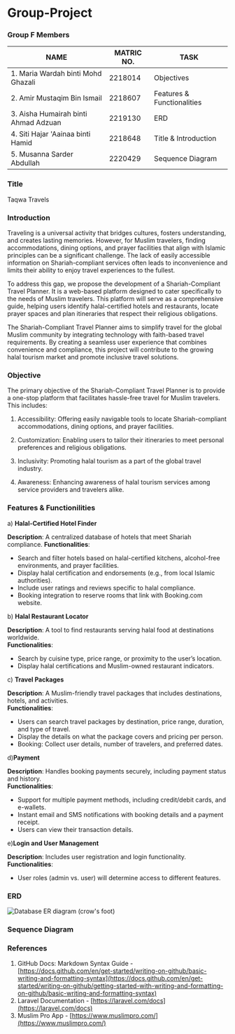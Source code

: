 # Group-Project
### Group F Members
|     NAME      |   MATRIC NO.   |     TASK      | 
| ------------- | ------------- | ------------- |
|1. Maria Wardah binti Mohd Ghazali | 2218014 | Objectives |
|2. Amir Mustaqim Bin Ismail  | 2218607 |  Features & Functionalities  |
|3. Aisha Humairah binti Ahmad Adzuan  | 2219130  |  ERD   |
|4. Siti Hajar 'Aainaa binti Hamid | 2218648  |    Title & Introduction    |
|5. Musanna Sarder Abdullah          | 2220429  |   Sequence Diagram        |
        

### Title
Taqwa Travels



### Introduction
Traveling is a universal activity that bridges cultures, fosters understanding, and creates lasting memories. However, for Muslim travelers, finding accommodations, dining options, and prayer facilities that align with Islamic principles can be a significant challenge. The lack of easily accessible information on Shariah-compliant services often leads to inconvenience and limits their ability to enjoy travel experiences to the fullest.

To address this gap, we propose the development of a Shariah-Compliant Travel Planner. It is a web-based platform designed to cater specifically to the needs of Muslim travelers. This platform will serve as a comprehensive guide, helping users identify halal-certified hotels and restaurants, locate prayer spaces and plan itineraries that respect their religious obligations.

The Shariah-Compliant Travel Planner aims to simplify travel for the global Muslim community by integrating technology with faith-based travel requirements. By creating a seamless user experience that combines convenience and compliance, this project will contribute to the growing halal tourism market and promote inclusive travel solutions.



### Objective

The primary objective of the Shariah-Compliant Travel Planner is to provide a one-stop platform that facilitates hassle-free travel for Muslim travelers. This includes:

1. Accessibility: Offering easily navigable tools to locate Shariah-compliant accommodations, dining options, and prayer facilities.

2. Customization: Enabling users to tailor their itineraries to meet personal preferences and religious obligations.

3. Inclusivity: Promoting halal tourism as a part of the global travel industry.

4. Awareness: Enhancing awareness of halal tourism services among service providers and travelers alike.


### Features & Functionilities

a) **Halal-Certified Hotel Finder**

**Description**: A centralized database of hotels that meet Shariah compliance. 
**Functionalities**:  
- Search and filter hotels based on halal-certified kitchens, alcohol-free environments, and prayer facilities.  
- Display halal certification and endorsements (e.g., from local Islamic authorities).  
- Include user ratings and reviews specific to halal compliance.  
- Booking integration to reserve rooms that link with Booking.com website.

b) **Halal Restaurant Locator**

**Description**: A tool to find restaurants serving halal food at destinations worldwide.  
**Functionalities**:  
- Search by cuisine type, price range, or proximity to the user’s location.  
- Display halal certifications and Muslim-owned restaurant indicators.

c) **Travel Packages**

**Description**: A Muslim-friendly travel packages that includes destinations, hotels, and activities.  
**Functionalities**:
- Users can search travel packages by destination, price range, duration, and type of travel.
- Display the details on what the package covers and pricing per person.
- Booking: Collect user details, number of travelers, and preferred dates.

d)**Payment**

**Description**: Handles booking payments securely, including payment status and history.  
**Functionalities**:
- Support for multiple payment methods, including credit/debit cards, and e-wallets.
- Instant email and SMS notifications with booking details and a payment receipt.
- Users can view their transaction details.

e)**Login and User Management**  

**Description**: Includes user registration and login functionality.  
**Functionalities**:
- User roles (admin vs. user) will determine access to different features.

### ERD

![Database ER diagram (crow's foot)](https://github.com/user-attachments/assets/705be48e-418e-4015-aa5d-620bc64d4e83)



### Sequence Diagram

### References

1. GitHub Docs: Markdown Syntax Guide - [https://docs.github.com/en/get-started/writing-on-github/basic-writing-and-formatting-syntax](https://docs.github.com/en/get-started/writing-on-github/getting-started-with-writing-and-formatting-on-github/basic-writing-and-formatting-syntax)
2. Laravel Documentation - [https://laravel.com/docs](https://laravel.com/docs)  
3. Muslim Pro App - [https://www.muslimpro.com/](https://www.muslimpro.com/)
